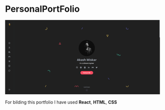 # PersonalPortFolio

![Alt text](image.png)

For bilding this portfolio I have used **React**, **HTML**, **CSS** 